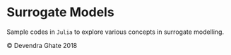 # Surrogate Models

Sample codes in `Julia` to explore various concepts in surrogate
modelling.

© Devendra Ghate 2018
